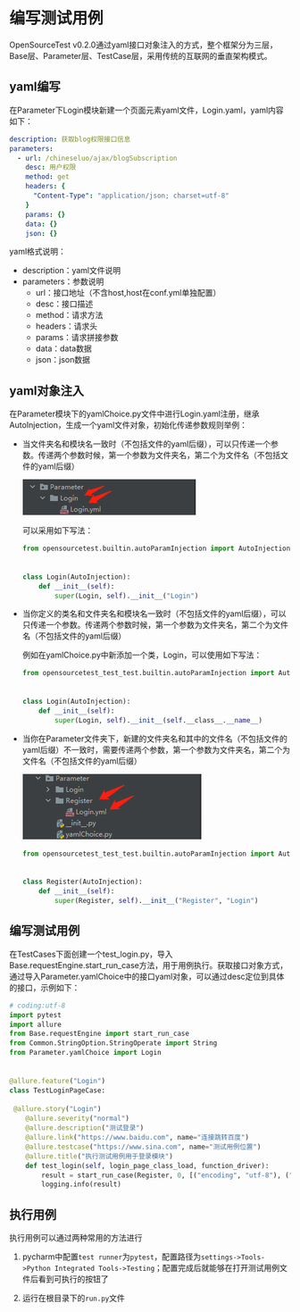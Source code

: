 # 编写测试用例

OpenSourceTest v0.2.0通过yaml接口对象注入的方式，整个框架分为三层，Base层、Parameter层、TestCase层，采用传统的互联网的垂直架构模式。



## yaml编写

在Parameter下Login模块新建一个页面元素yaml文件，Login.yaml，yaml内容如下：

~~~yaml
description: 获取blog权限接口信息
parameters:
  - url: /chineseluo/ajax/blogSubscription
    desc: 用户权限
    method: get
    headers: {
      "Content-Type": "application/json; charset=utf-8"
    }
    params: {}
    data: {}
    json: {}
~~~

yaml格式说明：

   - description：yaml文件说明
   - parameters：参数说明
       - url：接口地址（不含host,host在conf.yml单独配置）
       - desc：接口描述
       - method：请求方法
       - headers：请求头
       - params：请求拼接参数
       - data：data数据
       - json：json数据



## yaml对象注入



在Parameter模块下的yamlChoice.py文件中进行Login.yaml注册，继承AutoInjection，生成一个yaml文件对象，初始化传递参数规则举例：

- 当文件夹名和模块名一致时（不包括文件的yaml后缀），可以只传递一个参数。传递两个参数时候，第一个参数为文件夹名，第二个为文件名（不包括文件的yaml后缀）

  ![1](..\images\testcase\1.png)

  可以采用如下写法：

  ~~~python
  from opensourcetest.builtin.autoParamInjection import AutoInjection
  
  
  class Login(AutoInjection):
      def __init__(self):
          super(Login, self).__init__("Login")
  ~~~

- 当你定义的类名和文件夹名和模块名一致时（不包括文件的yaml后缀），可以只传递一个参数。传递两个参数时候，第一个参数为文件夹名，第二个为文件名（不包括文件的yaml后缀）

  例如在yamlChoice.py中新添加一个类，Login，可以使用如下写法：

  ~~~python
  from opensourcetest_test_test.builtin.autoParamInjection import AutoInjection
  
  
  class Login(AutoInjection):
      def __init__(self):
          super(Login, self).__init__(self.__class__.__name__)
  ~~~

- 当你在Parameter文件夹下，新建的文件夹名和其中的文件名（不包括文件的yaml后缀）不一致时，需要传递两个参数，第一个参数为文件夹名，第二个为文件名（不包括文件的yaml后缀）

  ![2](../images/testcase/2.png)

  ~~~python
  from opensourcetest_test_test.builtin.autoParamInjection import AutoInjection
  
  
  class Register(AutoInjection):
      def __init__(self):
          super(Register, self).__init__("Register", "Login")
  ~~~

  

## 编写测试用例

在TestCases下面创建一个test_login.py，导入Base.requestEngine.start_run_case方法，用于用例执行。获取接口对象方式，通过导入Parameter.yamlChoice中的接口yaml对象，可以通过desc定位到具体的接口，示例如下：

~~~python
# coding:utf-8
import pytest
import allure
from Base.requestEngine import start_run_case
from Common.StringOption.StringOperate import String
from Parameter.yamlChoice import Login


@allure.feature("Login")
class TestLoginPageCase:

 @allure.story("Login")
    @allure.severity("normal")
    @allure.description("测试登录")
    @allure.link("https://www.baidu.com", name="连接跳转百度")
    @allure.testcase("https://www.sina.com", name="测试用例位置")
    @allure.title("执行测试用例用于登录模块")
    def test_login(self, login_page_class_load, function_driver):
        result = start_run_case(Register, 0, [("encoding", "utf-8"), ("status_code", "200")])
        logging.info(result)
~~~



## 执行用例



执行用例可以通过两种常用的方法进行

1. pycharm中配置`test runner`为`pytest`，配置路径为`settings->Tools->Python Integrated Tools->Testing`；配置完成后就能够在打开测试用例文件后看到可执行的按钮了

2. 运行在根目录下的`run.py`文件

